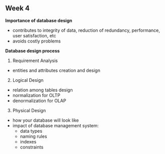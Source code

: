 ## Week 4
**Importance of database design**
- contributes to integrity of data, reduction of redundancy, performance, user satisfaction, etc
- avoids costly problems

**Database design process**
1. Requirement Analysis
  - entities and attributes creation and design
2. Logical Design
  - relation among tables design
  - normalization for OLTP
  - denormalization for OLAP
3. Physical Design
  - how your database will look like
  - impact of database management system:
    - data types
    - naming rules
    - indexes
    - constraints
